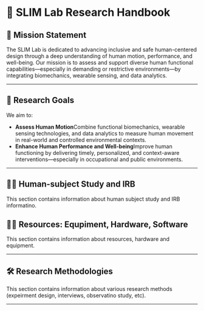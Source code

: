# 🔬 SLIM Lab Research Handbook

## 🧭 Mission Statement

The SLIM Lab is dedicated to advancing inclusive and safe human-centered design through a deep understanding of human motion, performance, and well-being. Our mission is to assess and support diverse human functional capabilities—especially in demanding or restrictive environments—by integrating biomechanics, wearable sensing, and data analytics.

---

## 🎯 Research Goals

We aim to:

- **Assess Human Motion**Combine functional biomechanics, wearable sensing technologies, and data analytics to measure human movement in real-world and controlled environmental contexts.
- **Enhance Human Performance and Well-being**Improve human functioning by delivering timely, personalized, and context-aware interventions—especially in occupational and public environments.

---

## 🧑‍🔬 Human-subject Study and IRB

This section contains information about human subject study and IRB informatino.

## 🧑‍🔬 Resources: Equpiment, Hardware, Software

This section contains information about resources, hardware and equipment.

---

## 🛠️ Research Methodologies

This section contains information about various research methods (expeirment design, interviews, observatino study, etc).

---
